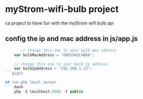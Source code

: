 # myStrom-wifi-bulb project
ca project to have fun with the myStrom wifi bulb api

## config the ip and mac address in js/app.js
``` javascript
       // change this one to your bulb mac address
    var bulbMacAddress = "6001942C4BAA";

    // change this one to your bulb ip address
    var bulbIpAddress = "192.168.1.23";
```gigit

## run php local server
``` bash
    php -S localhost:8080 -t public
```

